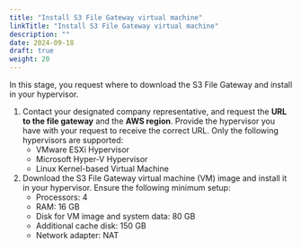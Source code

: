 ```yaml
---
title: "Install S3 File Gateway virtual machine"
linkTitle: "Install S3 File Gateway virtual machine"
description: ""
date: 2024-09-18
draft: true
weight: 20
---
```


In this stage, you request where to download the S3 File Gateway and install in your hypervisor.

1. Contact your designated company representative, and request the **URL to the file gateway** and the **AWS region**. Provide the hypervisor you have with your request to receive the correct URL. Only the following hypervisors are supported:
   * VMware ESXi Hypervisor
   * Microsoft Hyper-V Hypervisor
   * Linux Kernel-based Virtual Machine
1. Download the S3 File Gateway virtual machine \(VM\) image and install it in your hypervisor. Ensure the following minimum setup:
   * Processors: 4
   * RAM: 16 GB
   * Disk for VM image and system data: 80 GB
   * Additional cache disk: 150 GB
   * Network adapter: NAT

